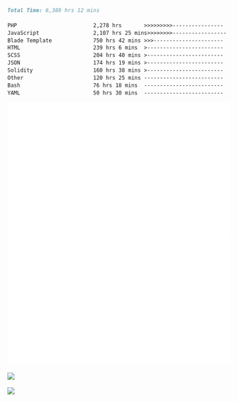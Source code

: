 <!--START_SECTION:waka-->

```markdown
Total Time: 6,389 hrs 12 mins

PHP                        2,278 hrs       >>>>>>>>>----------------   34.99 %
JavaScript                 2,107 hrs 25 mins>>>>>>>>-----------------   32.37 %
Blade Template             750 hrs 42 mins >>>----------------------   11.53 %
HTML                       239 hrs 6 mins  >------------------------   03.67 %
SCSS                       204 hrs 40 mins >------------------------   03.14 %
JSON                       174 hrs 19 mins >------------------------   02.68 %
Solidity                   160 hrs 38 mins >------------------------   02.47 %
Other                      120 hrs 25 mins -------------------------   01.85 %
Bash                       76 hrs 18 mins  -------------------------   01.17 %
YAML                       50 hrs 30 mins  -------------------------   00.78 %
```

<!--END_SECTION:waka-->

![](https://raw.githubusercontent.com/DrMaxis/github-stats-transparent/output/generated/overview.svg)
![](https://raw.githubusercontent.com/DrMaxis/github-stats-transparent/output/generated/languages.svg)

![](https://git-readme-stats-drmaxis-projects.vercel.app/api?username=drmaxis&show_icons=true&theme=outrun&count_private=true&show=reviews,discussions_started,discussions_answered,prs_merged,prs_merged_percentage&custom_title=2024%20Github%20Rank)
 
<a href="https://count.getloli.com/"><img src="https://count.getloli.com/get/@:maxis-the-alchemist?theme=rule34"></a>
<!-- https://count.getloli.com/get/@alchemist?theme=rule34 -->
<br>
